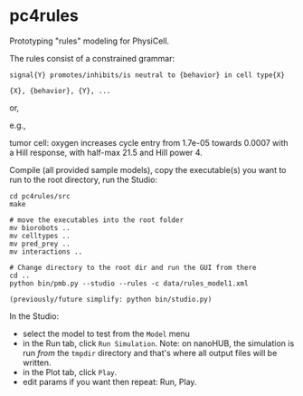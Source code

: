 # pc4rules

Prototyping "rules" modeling for PhysiCell.

The rules consist of a constrained grammar:
```
signal{Y} promotes/inhibits/is neutral to {behavior} in cell type{X}

{X}, {behavior}, {Y}, ...
```
or,


e.g.,

tumor cell: oxygen increases cycle entry from 1.7e-05 towards 0.0007 with a Hill response, with half-max 21.5 and Hill power 4.

Compile (all provided sample models), copy the executable(s) you want to run to the root directory, run the Studio:
```
cd pc4rules/src
make

# move the executables into the root folder
mv biorobots ..
mv celltypes ..
mv pred_prey ..
mv interactions ..

# Change directory to the root dir and run the GUI from there
cd ..
python bin/pmb.py --studio --rules -c data/rules_model1.xml

(previously/future simplify: python bin/studio.py)
```

In the Studio:
* select the model to test from the `Model` menu
* in the Run tab, click `Run Simulation`. Note: on nanoHUB, the simulation is run *from* the `tmpdir` directory and that's where all output files will be written.
* in the Plot tab, click `Play`.
* edit params if you want then repeat: Run, Play.
